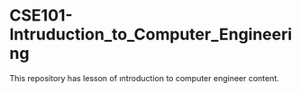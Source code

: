 # CSE101-Intruduction_to_Computer_Engineering
  This repository has lesson of ıntroduction to computer engineer content.
